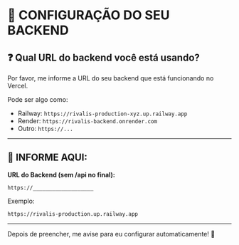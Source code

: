# 🔧 CONFIGURAÇÃO DO SEU BACKEND

## ❓ Qual URL do backend você está usando?

Por favor, me informe a URL do seu backend que está funcionando no Vercel.

Pode ser algo como:
- Railway: `https://rivalis-production-xyz.up.railway.app`
- Render: `https://rivalis-backend.onrender.com`
- Outro: `https://...`

---

## 📝 INFORME AQUI:

**URL do Backend (sem /api no final):**
```
https://___________________
```

Exemplo:
```
https://rivalis-production.up.railway.app
```

---

Depois de preencher, me avise para eu configurar automaticamente! 🚀
